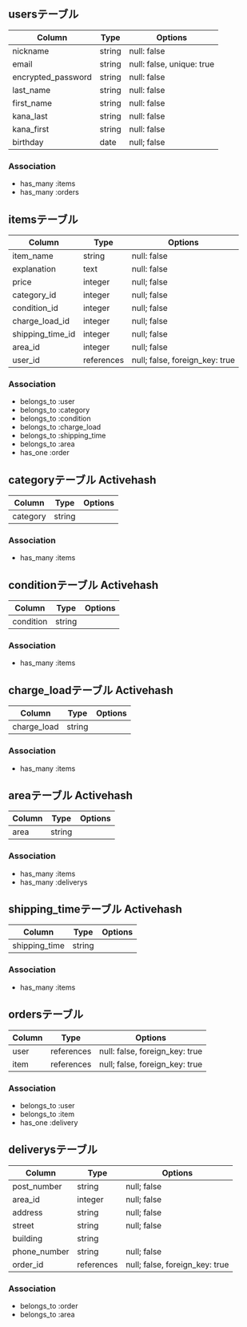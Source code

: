 ## usersテーブル
| Column              | Type       | Options                        |
| ------------------- | ---------- | ------------------------------ |
| nickname            | string     | null: false                    |
| email               | string     | null: false, unique: true      |
| encrypted_password  | string     | null: false                    |
| last_name           | string     | null: false                    |
| first_name          | string     | null: false                    |
| kana_last           | string     | null: false                    |
| kana_first          | string     | null: false                    |
| birthday            | date       | null; false                    |

### Association
- has_many :items
- has_many :orders

## itemsテーブル
| Column             | Type       | Options                        |
| --------------     | ---------- | ------------------------------ |
| item_name          | string     | null: false                    |
| explanation        | text       | null: false                    |
| price              | integer    | null; false                    |
| category_id        | integer    | null; false                    |
| condition_id       | integer    | null; false                    |
| charge_load_id     | integer    | null; false                    |
| shipping_time_id   | integer    | null; false                    |
| area_id            | integer    | null; false                    |
| user_id            | references | null; false, foreign_key: true |

### Association
- belongs_to :user
- belongs_to :category
- belongs_to :condition
- belongs_to :charge_load
- belongs_to :shipping_time
- belongs_to :area
- has_one :order

## categoryテーブル Activehash
| Column         | Type       | Options                        |
| -------------- | ---------- | ------------------------------ |
| category       | string     |                                |

### Association
- has_many :items

## conditionテーブル Activehash
| Column         | Type       | Options                        |
| -------------- | ---------- | ------------------------------ |
| condition      | string     |                                |

### Association
- has_many :items

## charge_loadテーブル Activehash
| Column         | Type       | Options                        |
| -------------- | ---------- | ------------------------------ |
| charge_load    | string     |                                |

### Association
- has_many :items

## areaテーブル Activehash
| Column         | Type       | Options                        |
| -------------- | ---------- | ------------------------------ |
| area           | string     |                                |

### Association
- has_many :items
- has_many :deliverys

## shipping_timeテーブル Activehash
| Column         | Type       | Options                        |
| -------------- | ---------- | ------------------------------ |
| shipping_time  | string     |                                |

### Association
- has_many :items

## ordersテーブル
| Column    | Type       | Options                        |
| --------- | ---------- | ------------------------------ |
| user      | references | null: false, foreign_key: true |
| item      | references | null; false, foreign_key: true |

### Association
- belongs_to :user
- belongs_to :item
- has_one :delivery


## deliverysテーブル
| Column        | Type       | Options                        |
| ------------- | ---------- | ------------------------------ |
| post_number   | string     | null; false                    |
| area_id       | integer    | null; false                    |
| address       | string     | null; false                    |
| street        | string     | null; false                    |
| building      | string     |                                |
| phone_number  | string     | null; false                    |
| order_id      | references | null; false, foreign_key: true |

### Association
- belongs_to :order
- belongs_to :area